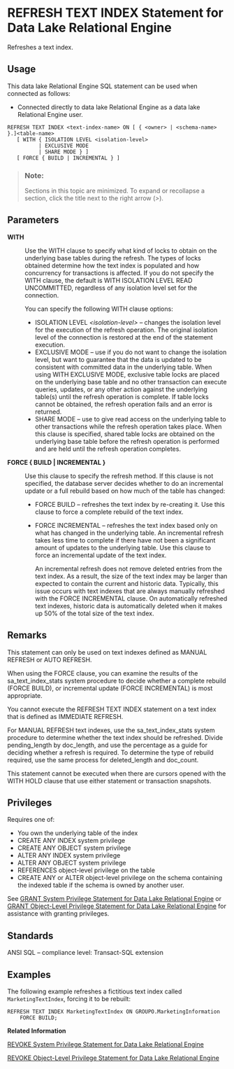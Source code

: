 <!-- loioa45d11b684f210159fffb17b6e829901 -->

# REFRESH TEXT INDEX Statement for Data Lake Relational Engine

Refreshes a text index.



<a name="loioa45d11b684f210159fffb17b6e829901__section_ovp_dvr_znb"/>

## Usage

This data lake Relational Engine SQL statement can be used when connected as follows:

-   Connected directly to data lake Relational Engine as a data lake Relational Engine user.



```
REFRESH TEXT INDEX <text-index-name> ON [ { <owner> | <schema-name> }.]<table-name>
   [ WITH { ISOLATION LEVEL <isolation-level> 
          | EXCLUSIVE MODE 
          | SHARE MODE } ]
   [ FORCE { BUILD | INCREMENTAL } ]
```



> ### Note:  
> Sections in this topic are minimized. To expand or recollapse a section, click the title next to the right arrow \(*\>*\).



<a name="loioa45d11b684f210159fffb17b6e829901__IQ_Parameters"/>

## Parameters


<dl>
<dt><b>

WITH

</b></dt>
<dd>

Use the WITH clause to specify what kind of locks to obtain on the underlying base tables during the refresh. The types of locks obtained determine how the text index is populated and how concurrency for transactions is affected. If you do not specify the WITH clause, the default is WITH ISOLATION LEVEL READ UNCOMMITTED, regardless of any isolation level set for the connection.

You can specify the following WITH clause options:

-   ISOLATION LEVEL *<isolation-level\>* – changes the isolation level for the execution of the refresh operation. The original isolation level of the connection is restored at the end of the statement execution.
-   EXCLUSIVE MODE – use if you do not want to change the isolation level, but want to guarantee that the data is updated to be consistent with committed data in the underlying table. When using WITH EXCLUSIVE MODE, exclusive table locks are placed on the underlying base table and no other transaction can execute queries, updates, or any other action against the underlying table\(s\) until the refresh operation is complete. If table locks cannot be obtained, the refresh operation fails and an error is returned.
-   SHARE MODE – use to give read access on the underlying table to other transactions while the refresh operation takes place. When this clause is specified, shared table locks are obtained on the underlying base table before the refresh operation is performed and are held until the refresh operation completes.



</dd><dt><b>

FORCE \{ BUILD | INCREMENTAL \}

</b></dt>
<dd>

Use this clause to specify the refresh method. If this clause is not specified, the database server decides whether to do an incremental update or a full rebuild based on how much of the table has changed:

-   FORCE BUILD – refreshes the text index by re-creating it. Use this clause to force a complete rebuild of the text index.
-   FORCE INCREMENTAL – refreshes the text index based only on what has changed in the underlying table. An incremental refresh takes less time to complete if there have not been a significant amount of updates to the underlying table. Use this clause to force an incremental update of the text index.

    An incremental refresh does not remove deleted entries from the text index. As a result, the size of the text index may be larger than expected to contain the current and historic data. Typically, this issue occurs with text indexes that are always manually refreshed with the FORCE INCREMENTAL clause. On automatically refreshed text indexes, historic data is automatically deleted when it makes up 50% of the total size of the text index.




</dd>
</dl>



<a name="loioa45d11b684f210159fffb17b6e829901__IQ_Usage"/>

## Remarks

This statement can only be used on text indexes defined as MANUAL REFRESH or AUTO REFRESH.

When using the FORCE clause, you can examine the results of the sa\_text\_index\_stats system procedure to decide whether a complete rebuild \(FORCE BUILD\), or incremental update \(FORCE INCREMENTAL\) is most appropriate.

You cannot execute the REFRESH TEXT INDEX statement on a text index that is defined as IMMEDIATE REFRESH.

For MANUAL REFRESH text indexes, use the sa\_text\_index\_stats system procedure to determine whether the text index should be refreshed. Divide pending\_length by doc\_length, and use the percentage as a guide for deciding whether a refresh is required. To determine the type of rebuild required, use the same process for deleted\_length and doc\_count.

This statement cannot be executed when there are cursors opened with the WITH HOLD clause that use either statement or transaction snapshots.



<a name="loioa45d11b684f210159fffb17b6e829901__IQ_Permissions"/>

## Privileges

Requires one of:

-   You own the underlying table of the index
-   CREATE ANY INDEX system privilege
-   CREATE ANY OBJECT system privilege
-   ALTER ANY INDEX system privilege
-   ALTER ANY OBJECT system privilege
-   REFERENCES object-level privilege on the table
-   CREATE ANY or ALTER object-level privilege on the schema containing the indexed table if the schema is owned by another user.

See [GRANT System Privilege Statement for Data Lake Relational Engine](grant-system-privilege-statement-for-data-lake-relational-engine-a3dfcb0.md) or [GRANT Object-Level Privilege Statement for Data Lake Relational Engine](grant-object-level-privilege-statement-for-data-lake-relational-engine-a3e154f.md) for assistance with granting privileges.



<a name="loioa45d11b684f210159fffb17b6e829901__IQ_Standards"/>

## Standards

ANSI SQL – compliance level: Transact-SQL extension



<a name="loioa45d11b684f210159fffb17b6e829901__IQ_Examples"/>

## Examples

The following example refreshes a fictitious text index called `MarketingTextIndex`, forcing it to be rebuilt:

```
REFRESH TEXT INDEX MarketingTextIndex ON GROUPO.MarketingInformation 
    FORCE BUILD;
```

**Related Information**  


[REVOKE System Privilege Statement for Data Lake Relational Engine](revoke-system-privilege-statement-for-data-lake-relational-engine-a3eadda.md "Removes specific system privileges from specific users and the right to administer the privilege.")

[REVOKE Object-Level Privilege Statement for Data Lake Relational Engine](revoke-object-level-privilege-statement-for-data-lake-relational-engine-a3e7af2.md "Removes object-level privileges that were given using the GRANT statement.")

